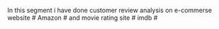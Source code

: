 In this segment i have done customer review analysis on e-commerse website # Amazon # and movie rating site # imdb #
